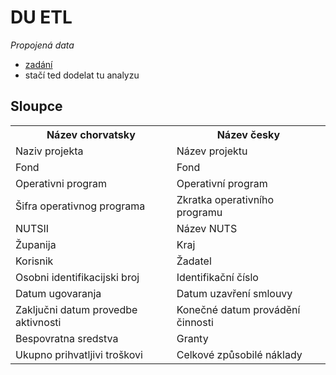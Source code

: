 # DU ETL
*Propojená data*
* [zadání](https://docs.google.com/document/d/1xX6q7_gClyZGO0gbPz37ttET8d05bUnTx2bKCtRxlVE/edit#)
* stačí ted dodelat tu analyzu
## Sloupce
<table>
<tr>
<th>Název chorvatsky</th>
<th>Název česky</th>
</tr>

<tr>
<td>Naziv projekta</td>
<td>Název projektu</td>
</tr>

<tr>
<td>Fond</td>
<td>Fond</td>
</tr>

<tr>
<td>Operativni program</td>
<td>Operativní program</td>
</tr>

<tr>
<td>Šifra operativnog programa</td>
<td>Zkratka operativního programu</td>
</tr>

<tr>
<td>NUTSII</td>
<td>Název NUTS</td>
</tr>

<tr>
<td>Županija</td>
<td>Kraj</td>
</tr>

<tr>
<td>Korisnik</td>
<td>Žadatel</td>
</tr>

<tr>
<td>Osobni identifikacijski broj</td>
<td>Identifikační číslo</td>
</tr>

<tr>
<td>Datum ugovaranja</td>
<td>Datum uzavření smlouvy</td>
</tr>

<tr>
<td>Zaključni datum provedbe aktivnosti</td>
<td>Konečné datum provádění činnosti</td>
</tr>

<tr>
<td>Bespovratna sredstva</td>
<td>Granty</td>
</tr>

<tr>
<td>Ukupno prihvatljivi troškovi</td>
<td>Celkové způsobilé náklady</td>
</tr>



</table>